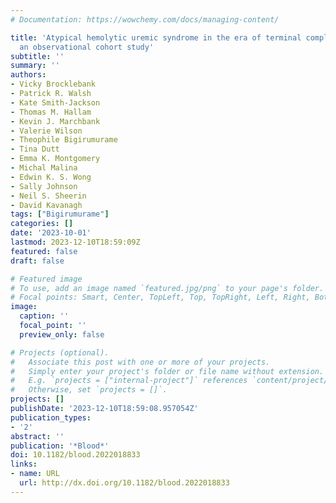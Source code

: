 ```yaml
---
# Documentation: https://wowchemy.com/docs/managing-content/

title: 'Atypical hemolytic uremic syndrome in the era of terminal complement inhibition:
  an observational cohort study'
subtitle: ''
summary: ''
authors:
- Vicky Brocklebank
- Patrick R. Walsh
- Kate Smith-Jackson
- Thomas M. Hallam
- Kevin J. Marchbank
- Valerie Wilson
- Theophile Bigirumurame
- Tina Dutt
- Emma K. Montgomery
- Michal Malina
- Edwin K. S. Wong
- Sally Johnson
- Neil S. Sheerin
- David Kavanagh
tags: ["Bigirumurame"]
categories: []
date: '2023-10-01'
lastmod: 2023-12-10T18:59:09Z
featured: false
draft: false

# Featured image
# To use, add an image named `featured.jpg/png` to your page's folder.
# Focal points: Smart, Center, TopLeft, Top, TopRight, Left, Right, BottomLeft, Bottom, BottomRight.
image:
  caption: ''
  focal_point: ''
  preview_only: false

# Projects (optional).
#   Associate this post with one or more of your projects.
#   Simply enter your project's folder or file name without extension.
#   E.g. `projects = ["internal-project"]` references `content/project/deep-learning/index.md`.
#   Otherwise, set `projects = []`.
projects: []
publishDate: '2023-12-10T18:59:08.957054Z'
publication_types:
- '2'
abstract: ''
publication: '*Blood*'
doi: 10.1182/blood.2022018833
links:
- name: URL
  url: http://dx.doi.org/10.1182/blood.2022018833
---
```


